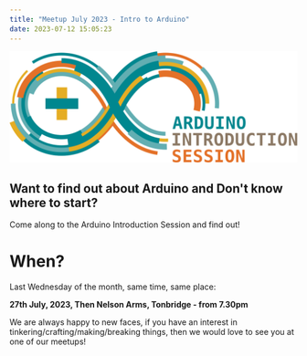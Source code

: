 ```yaml
---
title: "Meetup July 2023 - Intro to Arduino"
date: 2023-07-12 15:05:23
---
```


![Arduino Introduction Session](../../images/TMS_Ard_Int.svg)

## Want to find out about Arduino and Don't know where to start?

Come along to the Arduino Introduction Session and find out!


# When? 

Last Wednesday of the month, same time, same place:

**27th July, 2023,  Then Nelson Arms, Tonbridge  - from 7.30pm**

We are always happy to new faces, if you have an interest in tinkering/crafting/making/breaking things, then we would love to see you at one of our meetups! 
